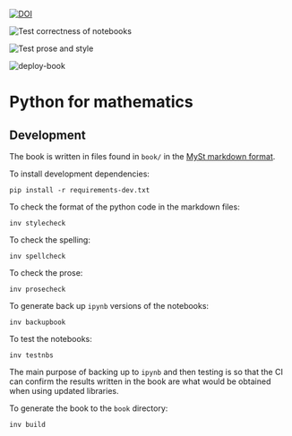 [![DOI](https://zenodo.org/badge/DOI/10.5281/zenodo.4074115.svg)](https://doi.org/10.5281/zenodo.4074115)

![Test correctness of notebooks](https://github.com/drvinceknight/pfm/workflows/Test%20correctness%20of%20notebooks/badge.svg)

![Test prose and style](https://github.com/drvinceknight/pfm/workflows/Test%20prose%20and%20style/badge.svg)

![deploy-book](https://github.com/drvinceknight/pfm/workflows/deploy-book/badge.svg)

# Python for mathematics

## Development

The book is written in files found in `book/` in the [MySt markdown
format](https://myst-nb.readthedocs.io/en/latest/).

To install development dependencies:

    pip install -r requirements-dev.txt

To check the format of the python code in the markdown files:

    inv stylecheck

To check the spelling:

    inv spellcheck

To check the prose:

    inv prosecheck

To generate back up `ipynb` versions of the notebooks:

    inv backupbook

To test the notebooks:

    inv testnbs

The main purpose of backing up to `ipynb` and then testing is so that the CI can
confirm the results written in the book are what would be obtained when using
updated libraries.

To generate the book to the `book` directory:

    inv build
